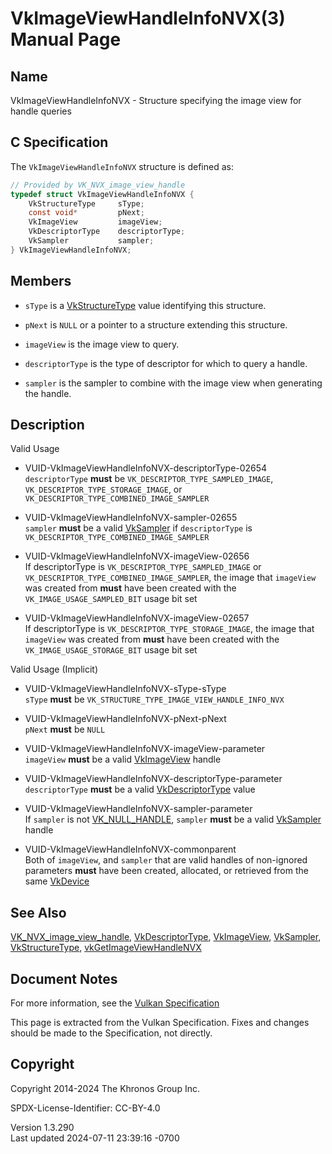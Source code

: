 # VkImageViewHandleInfoNVX(3) Manual Page

## Name

VkImageViewHandleInfoNVX - Structure specifying the image view for
handle queries



## <a href="#_c_specification" class="anchor"></a>C Specification

The `VkImageViewHandleInfoNVX` structure is defined as:

``` c
// Provided by VK_NVX_image_view_handle
typedef struct VkImageViewHandleInfoNVX {
    VkStructureType     sType;
    const void*         pNext;
    VkImageView         imageView;
    VkDescriptorType    descriptorType;
    VkSampler           sampler;
} VkImageViewHandleInfoNVX;
```

## <a href="#_members" class="anchor"></a>Members

- `sType` is a [VkStructureType](https://registry.khronos.org/vulkan/specs/1.3-extensions/man/html/VkStructureType.html) value identifying
  this structure.

- `pNext` is `NULL` or a pointer to a structure extending this
  structure.

- `imageView` is the image view to query.

- `descriptorType` is the type of descriptor for which to query a
  handle.

- `sampler` is the sampler to combine with the image view when
  generating the handle.

## <a href="#_description" class="anchor"></a>Description

Valid Usage

- <a href="#VUID-VkImageViewHandleInfoNVX-descriptorType-02654"
  id="VUID-VkImageViewHandleInfoNVX-descriptorType-02654"></a>
  VUID-VkImageViewHandleInfoNVX-descriptorType-02654  
  `descriptorType` **must** be `VK_DESCRIPTOR_TYPE_SAMPLED_IMAGE`,
  `VK_DESCRIPTOR_TYPE_STORAGE_IMAGE`, or
  `VK_DESCRIPTOR_TYPE_COMBINED_IMAGE_SAMPLER`

- <a href="#VUID-VkImageViewHandleInfoNVX-sampler-02655"
  id="VUID-VkImageViewHandleInfoNVX-sampler-02655"></a>
  VUID-VkImageViewHandleInfoNVX-sampler-02655  
  `sampler` **must** be a valid [VkSampler](https://registry.khronos.org/vulkan/specs/1.3-extensions/man/html/VkSampler.html) if
  `descriptorType` is `VK_DESCRIPTOR_TYPE_COMBINED_IMAGE_SAMPLER`

- <a href="#VUID-VkImageViewHandleInfoNVX-imageView-02656"
  id="VUID-VkImageViewHandleInfoNVX-imageView-02656"></a>
  VUID-VkImageViewHandleInfoNVX-imageView-02656  
  If descriptorType is `VK_DESCRIPTOR_TYPE_SAMPLED_IMAGE` or
  `VK_DESCRIPTOR_TYPE_COMBINED_IMAGE_SAMPLER`, the image that
  `imageView` was created from **must** have been created with the
  `VK_IMAGE_USAGE_SAMPLED_BIT` usage bit set

- <a href="#VUID-VkImageViewHandleInfoNVX-imageView-02657"
  id="VUID-VkImageViewHandleInfoNVX-imageView-02657"></a>
  VUID-VkImageViewHandleInfoNVX-imageView-02657  
  If descriptorType is `VK_DESCRIPTOR_TYPE_STORAGE_IMAGE`, the image
  that `imageView` was created from **must** have been created with the
  `VK_IMAGE_USAGE_STORAGE_BIT` usage bit set

Valid Usage (Implicit)

- <a href="#VUID-VkImageViewHandleInfoNVX-sType-sType"
  id="VUID-VkImageViewHandleInfoNVX-sType-sType"></a>
  VUID-VkImageViewHandleInfoNVX-sType-sType  
  `sType` **must** be `VK_STRUCTURE_TYPE_IMAGE_VIEW_HANDLE_INFO_NVX`

- <a href="#VUID-VkImageViewHandleInfoNVX-pNext-pNext"
  id="VUID-VkImageViewHandleInfoNVX-pNext-pNext"></a>
  VUID-VkImageViewHandleInfoNVX-pNext-pNext  
  `pNext` **must** be `NULL`

- <a href="#VUID-VkImageViewHandleInfoNVX-imageView-parameter"
  id="VUID-VkImageViewHandleInfoNVX-imageView-parameter"></a>
  VUID-VkImageViewHandleInfoNVX-imageView-parameter  
  `imageView` **must** be a valid [VkImageView](https://registry.khronos.org/vulkan/specs/1.3-extensions/man/html/VkImageView.html) handle

- <a href="#VUID-VkImageViewHandleInfoNVX-descriptorType-parameter"
  id="VUID-VkImageViewHandleInfoNVX-descriptorType-parameter"></a>
  VUID-VkImageViewHandleInfoNVX-descriptorType-parameter  
  `descriptorType` **must** be a valid
  [VkDescriptorType](https://registry.khronos.org/vulkan/specs/1.3-extensions/man/html/VkDescriptorType.html) value

- <a href="#VUID-VkImageViewHandleInfoNVX-sampler-parameter"
  id="VUID-VkImageViewHandleInfoNVX-sampler-parameter"></a>
  VUID-VkImageViewHandleInfoNVX-sampler-parameter  
  If `sampler` is not [VK_NULL_HANDLE](https://registry.khronos.org/vulkan/specs/1.3-extensions/man/html/VK_NULL_HANDLE.html), `sampler`
  **must** be a valid [VkSampler](https://registry.khronos.org/vulkan/specs/1.3-extensions/man/html/VkSampler.html) handle

- <a href="#VUID-VkImageViewHandleInfoNVX-commonparent"
  id="VUID-VkImageViewHandleInfoNVX-commonparent"></a>
  VUID-VkImageViewHandleInfoNVX-commonparent  
  Both of `imageView`, and `sampler` that are valid handles of
  non-ignored parameters **must** have been created, allocated, or
  retrieved from the same [VkDevice](https://registry.khronos.org/vulkan/specs/1.3-extensions/man/html/VkDevice.html)

## <a href="#_see_also" class="anchor"></a>See Also

[VK_NVX_image_view_handle](https://registry.khronos.org/vulkan/specs/1.3-extensions/man/html/VK_NVX_image_view_handle.html),
[VkDescriptorType](https://registry.khronos.org/vulkan/specs/1.3-extensions/man/html/VkDescriptorType.html),
[VkImageView](https://registry.khronos.org/vulkan/specs/1.3-extensions/man/html/VkImageView.html), [VkSampler](https://registry.khronos.org/vulkan/specs/1.3-extensions/man/html/VkSampler.html),
[VkStructureType](https://registry.khronos.org/vulkan/specs/1.3-extensions/man/html/VkStructureType.html),
[vkGetImageViewHandleNVX](https://registry.khronos.org/vulkan/specs/1.3-extensions/man/html/vkGetImageViewHandleNVX.html)

## <a href="#_document_notes" class="anchor"></a>Document Notes

For more information, see the <a
href="https://registry.khronos.org/vulkan/specs/1.3-extensions/html/vkspec.html#VkImageViewHandleInfoNVX"
target="_blank" rel="noopener">Vulkan Specification</a>

This page is extracted from the Vulkan Specification. Fixes and changes
should be made to the Specification, not directly.

## <a href="#_copyright" class="anchor"></a>Copyright

Copyright 2014-2024 The Khronos Group Inc.

SPDX-License-Identifier: CC-BY-4.0

Version 1.3.290  
Last updated 2024-07-11 23:39:16 -0700

